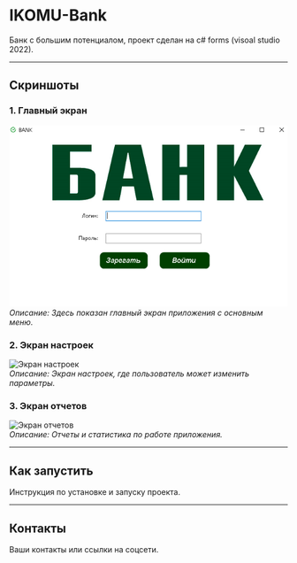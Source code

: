 # IKOMU-Bank

Банк с большим потенциалом, проект сделан на c# forms (visoal studio 2022).

---

## Скриншоты

### 1. Главный экран
![Экран регистрации или входа](https://github.com/ikomu/IKOMU-Bank/blob/main/git%20hub%201.PNG)
*Описание: Здесь показан главный экран приложения с основным меню.*

### 2. Экран настроек
![Экран настроек](images/screenshot2.png)  
*Описание: Экран настроек, где пользователь может изменить параметры.*

### 3. Экран отчетов
![Экран отчетов](images/screenshot3.png)  
*Описание: Отчеты и статистика по работе приложения.*

---

## Как запустить

Инструкция по установке и запуску проекта.

---

## Контакты

Ваши контакты или ссылки на соцсети.
